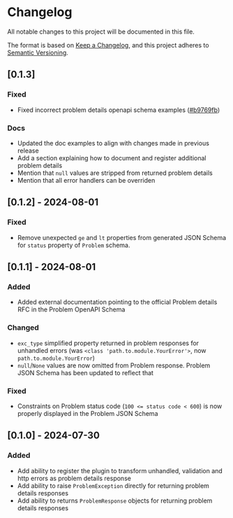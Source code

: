 # Changelog

All notable changes to this project will be documented in this file.

The format is based on [Keep a Changelog](https://keepachangelog.com/en/1.1.0/),
and this project adheres to [Semantic Versioning](https://semver.org/spec/v2.0.0.html).

## [0.1.3]

### Fixed

- Fixed incorrect problem details openapi schema examples ([#b9769fb](https://github.com/g0di/fastapi-problem-details/commit/b9769fbbfb6279e62776f93c20c27e7bf3d7062a))

### Docs

- Updated the doc examples to align with changes made in previous release
- Add a section explaining how to document and register additional problem details
- Mention that `null` values are stripped from returned problem details
- Mention that all error handlers can be overriden

## [0.1.2] - 2024-08-01

### Fixed

- Remove unexpected `ge` and `lt` properties from generated JSON Schema for `status` property of `Problem` schema.

## [0.1.1] - 2024-08-01

### Added

- Added external documentation pointing to the official Problem details RFC in the Problem OpenAPI Schema

### Changed

- `exc_type` simplified property returned in problem responses for unhandled errors (was `<class 'path.to.module.YourError'>`, now `path.to.module.YourError`)
- `null`/`None` values are now omitted from Problem response. Problem JSON Schema has been updated to reflect that

### Fixed

- Constraints on Problem status code (`100 <= status code < 600`) is now properly displayed in the Problem JSON Schema

## [0.1.0] - 2024-07-30

### Added

- Add ability to register the plugin to transform unhandled, validation and http errors as problem details response
- Add ability to raise `ProblemException` directly for returning problem details responses
- Add ability to returns `ProblemResponse` objects for returning problem details responses
